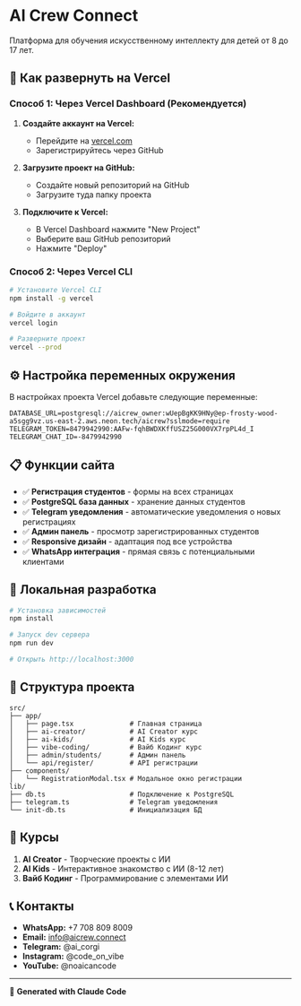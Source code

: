 # AI Crew Connect

Платформа для обучения искусственному интеллекту для детей от 8 до 17 лет.

## 🚀 Как развернуть на Vercel

### Способ 1: Через Vercel Dashboard (Рекомендуется)

1. **Создайте аккаунт на Vercel:**
   - Перейдите на [vercel.com](https://vercel.com)
   - Зарегистрируйтесь через GitHub

2. **Загрузите проект на GitHub:**
   - Создайте новый репозиторий на GitHub
   - Загрузите туда папку проекта

3. **Подключите к Vercel:**
   - В Vercel Dashboard нажмите "New Project"
   - Выберите ваш GitHub репозиторий
   - Нажмите "Deploy"

### Способ 2: Через Vercel CLI

```bash
# Установите Vercel CLI
npm install -g vercel

# Войдите в аккаунт
vercel login

# Разверните проект
vercel --prod
```

## ⚙️ Настройка переменных окружения

В настройках проекта Vercel добавьте следующие переменные:

```env
DATABASE_URL=postgresql://aicrew_owner:wUepBgKK9HNy@ep-frosty-wood-a5sgg9vz.us-east-2.aws.neon.tech/aicrew?sslmode=require
TELEGRAM_TOKEN=8479942990:AAFw-fqhBWDXKffUSZ25G000VX7rpPL4d_I
TELEGRAM_CHAT_ID=-8479942990
```

## 📋 Функции сайта

- ✅ **Регистрация студентов** - формы на всех страницах
- ✅ **PostgreSQL база данных** - хранение данных студентов
- ✅ **Telegram уведомления** - автоматические уведомления о новых регистрациях
- ✅ **Админ панель** - просмотр зарегистрированных студентов
- ✅ **Responsive дизайн** - адаптация под все устройства
- ✅ **WhatsApp интеграция** - прямая связь с потенциальными клиентами

## 🔧 Локальная разработка

```bash
# Установка зависимостей
npm install

# Запуск dev сервера
npm run dev

# Открыть http://localhost:3000
```

## 📁 Структура проекта

```
src/
├── app/
│   ├── page.tsx              # Главная страница
│   ├── ai-creator/           # AI Creator курс
│   ├── ai-kids/              # AI Kids курс
│   ├── vibe-coding/          # Вайб Кодинг курс
│   ├── admin/students/       # Админ панель
│   └── api/register/         # API регистрации
├── components/
│   └── RegistrationModal.tsx # Модальное окно регистрации
lib/
├── db.ts                     # Подключение к PostgreSQL
├── telegram.ts               # Telegram уведомления
└── init-db.ts                # Инициализация БД
```

## 🎯 Курсы

1. **AI Creator** - Творческие проекты с ИИ
2. **AI Kids** - Интерактивное знакомство с ИИ (8-12 лет)
3. **Вайб Кодинг** - Программирование с элементами ИИ

## 📞 Контакты

- **WhatsApp:** +7 708 809 8009
- **Email:** info@aicrew.connect
- **Telegram:** @ai_corgi
- **Instagram:** @code_on_vibe
- **YouTube:** @noaicancode

---

🤖 **Generated with Claude Code**
